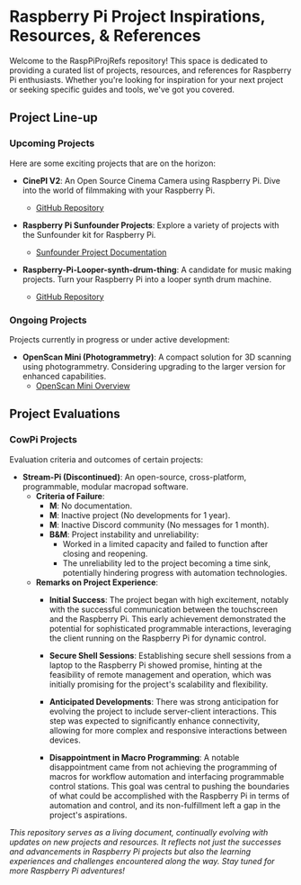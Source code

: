 # Raspberry Pi Project Inspirations, Resources, & References

Welcome to the RaspPiProjRefs repository! This space is dedicated to providing a curated list of projects, resources, and references for Raspberry Pi enthusiasts. Whether you're looking for inspiration for your next project or seeking specific guides and tools, we've got you covered.

## Project Line-up

### Upcoming Projects

Here are some exciting projects that are on the horizon:

- **CinePI V2**: An Open Source Cinema Camera using Raspberry Pi. Dive into the world of filmmaking with your Raspberry Pi.
  - [GitHub Repository](https://github.com/schoolpost/CinePI)

- **Raspberry Pi Sunfounder Projects**: Explore a variety of projects with the Sunfounder kit for Raspberry Pi.
  - [Sunfounder Project Documentation](https://docs.sunfounder.com/projects/raphael-kit/en/latest/index.html)

- **Raspberry-Pi-Looper-synth-drum-thing**: A candidate for music making projects. Turn your Raspberry Pi into a looper synth drum machine.
  - [GitHub Repository](https://github.com/otem/Raspberry-Pi-Looper-synth-drum-thing)

### Ongoing Projects

Projects currently in progress or under active development:

- **OpenScan Mini (Photogrammetry)**: A compact solution for 3D scanning using photogrammetry. Considering upgrading to the larger version for enhanced capabilities.
  - [OpenScan Mini Overview](https://www.youtube.com/watch?v=dwRMK9LzBBc)

## Project Evaluations

### CowPi Projects

Evaluation criteria and outcomes of certain projects:

- **Stream-Pi (Discontinued)**: An open-source, cross-platform, programmable, modular macropad software.
  - **Criteria of Failure**:
    - **M**: No documentation.
    - **M**: Inactive project (No developments for 1 year).
    - **M**: Inactive Discord community (No messages for 1 month).
    - **B&M**: Project instability and unreliability:
      - Worked in a limited capacity and failed to function after closing and reopening.
      - The unreliability led to the project becoming a time sink, potentially hindering progress with automation technologies.
  - **Remarks on Project Experience**:
    - **Initial Success**: The project began with high excitement, notably with the successful communication between the touchscreen and the Raspberry Pi. This early achievement demonstrated the potential for sophisticated programmable interactions, leveraging the client running on the Raspberry Pi for dynamic control.

    - **Secure Shell Sessions**: Establishing secure shell sessions from a laptop to the Raspberry Pi showed promise, hinting at the feasibility of remote management and operation, which was initially promising for the project's scalability and flexibility.

    - **Anticipated Developments**: There was strong anticipation for evolving the project to include server-client interactions. This step was expected to significantly enhance connectivity, allowing for more complex and responsive interactions between devices.

    - **Disappointment in Macro Programming**: A notable disappointment came from not achieving the programming of macros for workflow automation and interfacing programmable control stations. This goal was central to pushing the boundaries of what could be accomplished with the Raspberry Pi in terms of automation and control, and its non-fulfillment left a gap in the project's aspirations.

_This repository serves as a living document, continually evolving with updates on new projects and resources. It reflects not just the successes and advancements in Raspberry Pi projects but also the learning experiences and challenges encountered along the way. Stay tuned for more Raspberry Pi adventures!_




